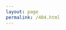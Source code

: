 ```yaml
---
layout: page
permalink: /404.html
---
```

  <div>
		<script type="text/javascript">window.location.replace("/");</script>
  </div>